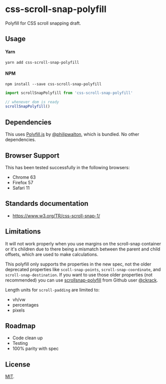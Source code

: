 # css-scroll-snap-polyfill

Polyfill for CSS scroll snapping draft.

## Usage

#### Yarn
`yarn add css-scroll-snap-polyfill`

#### NPM
`npm install --save css-scroll-snap-polyfill`

```js
import scrollSnapPolyfill from 'css-scroll-snap-polyfill'

// whenever dom is ready
scrollSnapPolyfill()
```


## Dependencies

This uses [Polyfill.js](https://github.com/philipwalton/polyfill) by [@philipwalton](https://github.com/philipwalton), which is bundled.
No other dependencies.


Browser Support
---------------

This has been tested successfully in the following browsers:

* Chrome 63
* Firefox 57
* Safari 11


Standards documentation
-----------------------

* https://www.w3.org/TR/css-scroll-snap-1/


Limitations
-----------

It will not work properly when you use margins on the scroll-snap container or
it's children due to there being a mismatch between the parent and child offsets,
which are used to make calculations.

This polyfill only supports the properties in the new spec, not the older deprecated
properties like `scoll-snap-points`, `scroll-snap-coordinate`, and `scroll-snap-destination`.
If you want to use those older properties (not recommended) you can use  [scrollsnap-polyfill](https://github.com/ckrack/scrollsnap-polyfill) from Github user [@ckrack](https://github.com/ckrack).

Length units for `scroll-padding` are limited to:

* vh/vw
* percentages
* pixels

Roadmap
-------

- Code clean up
- Testing
- 100% parity with spec

## License

[MIT](LICENSE).
